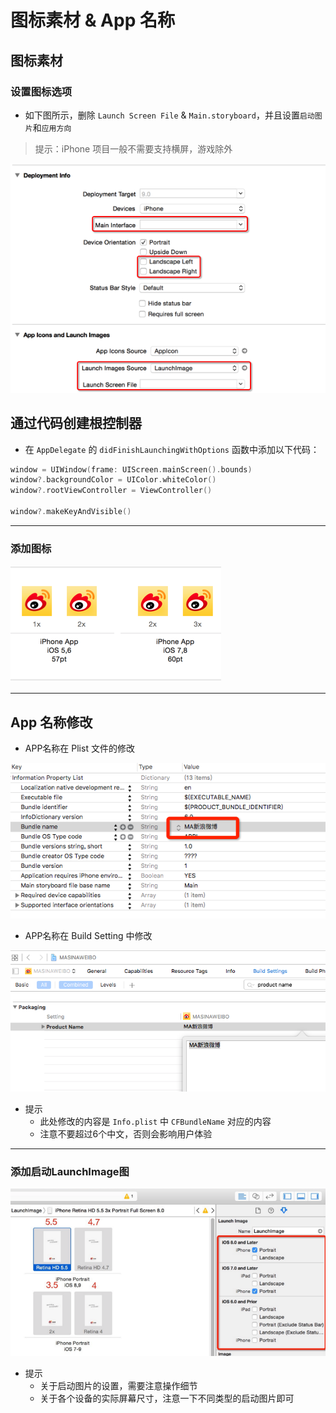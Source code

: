 # 图标素材 & App 名称

## 图标素材

### 设置图标选项

* 如下图所示，删除 `Launch Screen File` & `Main.storyboard`，并且设置`启动图片`和`应用方向`

> 提示：iPhone 项目一般不需要支持横屏，游戏除外

![](./images/Icons/icon&default.png)

## 通过代码创建根控制器

* 在 `AppDelegate` 的 `didFinishLaunchingWithOptions` 函数中添加以下代码：

```swift
window = UIWindow(frame: UIScreen.mainScreen().bounds)
window?.backgroundColor = UIColor.whiteColor()
window?.rootViewController = ViewController()

window?.makeKeyAndVisible()
```
---
### 添加图标

![](./images/Icons/appicons.png)

---
## App 名称修改
- APP名称在 Plist 文件的修改

![image](./images/Icons/APP名称plist修改.png)

- APP名称在 Build Setting 中修改


![image](./images/Icons/APP名称buildSetting修改.png)




* 提示
    * 此处修改的内容是 `Info.plist` 中 `CFBundleName` 对应的内容
    * 注意不要超过6个中文，否则会影响用户体验

---
### 添加启动LaunchImage图

![image](./images/Icons/defaults.png)

 

* 提示
    * 关于启动图片的设置，需要注意操作细节
    * 关于各个设备的实际屏幕尺寸，注意一下不同类型的启动图片即可
